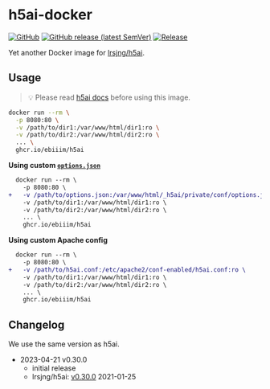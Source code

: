# h5ai-docker

[![GitHub](https://img.shields.io/github/license/ebiiim/h5ai-docker)](https://github.com/ebiiim/h5ai-docker/blob/main/LICENSE)
[![GitHub release (latest SemVer)](https://img.shields.io/github/v/release/ebiiim/h5ai-docker)](https://github.com/ebiiim/h5ai-docker/releases/latest)
[![Release](https://github.com/ebiiim/h5ai-docker/actions/workflows/release.yaml/badge.svg)](https://github.com/ebiiim/h5ai-docker/actions/workflows/release.yaml)


Yet another Docker image for [lrsjng/h5ai](https://github.com/lrsjng/h5ai).

## Usage

> 💡 Please read [h5ai docs](https://larsjung.de/h5ai/) before using this image.

```sh
docker run --rm \
  -p 8080:80 \
  -v /path/to/dir1:/var/www/html/dir1:ro \
  -v /path/to/dir2:/var/www/html/dir2:ro \
  ... \
  ghcr.io/ebiiim/h5ai
```

**Using custom [`options.json`](https://github.com/lrsjng/h5ai/blob/master/src/_h5ai/private/conf/options.json)**

```diff
  docker run --rm \
    -p 8080:80 \
+   -v /path/to/options.json:/var/www/html/_h5ai/private/conf/options.json:ro \
    -v /path/to/dir1:/var/www/html/dir1:ro \
    -v /path/to/dir2:/var/www/html/dir2:ro \
    ... \
    ghcr.io/ebiiim/h5ai
```

**Using custom Apache config**

```diff
  docker run --rm \
    -p 8080:80 \
+   -v /path/to/h5ai.conf:/etc/apache2/conf-enabled/h5ai.conf:ro \
    -v /path/to/dir1:/var/www/html/dir1:ro \
    -v /path/to/dir2:/var/www/html/dir2:ro \
    ... \
    ghcr.io/ebiiim/h5ai
```

## Changelog

We use the same version as h5ai.

- 2023-04-21 v0.30.0
  - initial release
  - lrsjng/h5ai: [v0.30.0](https://github.com/lrsjng/h5ai/tree/aa94de4945e69ff742525cd4d648c91e5c9d8cd2) 2021-01-25
